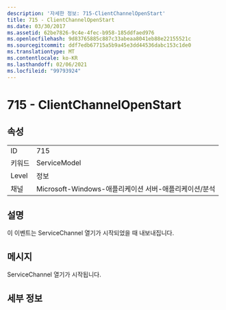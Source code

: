```yaml
---
description: '자세한 정보: 715-ClientChannelOpenStart'
title: 715 - ClientChannelOpenStart
ms.date: 03/30/2017
ms.assetid: 62be7826-9c4e-4fec-b958-185ddfaed976
ms.openlocfilehash: 9d83765885c887c33abeaa8041eb88e22155521c
ms.sourcegitcommit: ddf7edb67715a5b9a45e3dd44536dabc153c1de0
ms.translationtype: MT
ms.contentlocale: ko-KR
ms.lasthandoff: 02/06/2021
ms.locfileid: "99793924"
---
```

# <a name="715---clientchannelopenstart"></a>715 - ClientChannelOpenStart

## <a name="properties"></a>속성  
  
|||  
|-|-|  
|ID|715|  
|키워드|ServiceModel|  
|Level|정보|  
|채널|Microsoft-Windows-애플리케이션 서버-애플리케이션/분석|  
  
## <a name="description"></a>설명  

 이 이벤트는 ServiceChannel 열기가 시작되었을 때 내보내집니다.  
  
## <a name="message"></a>메시지  

 ServiceChannel 열기가 시작됩니다.  
  
## <a name="details"></a>세부 정보
